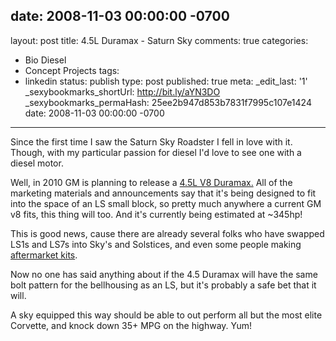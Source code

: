 date: 2008-11-03 00:00:00 -0700
---
layout: post
title: 4.5L Duramax - Saturn Sky
comments: true
categories:
- Bio Diesel
- Concept Projects
tags:
- linkedin
status: publish
type: post
published: true
meta:
  _edit_last: '1'
  _sexybookmarks_shortUrl: http://bit.ly/aYN3DO
  _sexybookmarks_permaHash: 25ee2b947d853b7831f7995c107e1424
date: 2008-11-03 00:00:00 -0700
---
Since the first time I saw the Saturn Sky Roadster I fell in love with it.  Though, with my particular passion for diesel I'd love to see one with a diesel motor.

Well, in 2010 GM is planning to release a <a href="http://www.autoblog.com/2007/06/15/gm-announces-clean-diesel-v8-for-pickups-and-the-hummer-h2/">4.5L V8 Duramax.</a>  All of the marketing materials and announcements say that it's being designed to fit into the space of an LS small block, so pretty much anywhere a current GM v8 fits, this thing will too.  And it's currently being estimated at ~345hp!

This is good news, cause there are already several folks who have swapped LS1s and LS7s into Sky's and Solstices, and even some people making <a href="http://www.mallettcars.com/sky-conversion.htm">aftermarket kits</a>.

Now no one has said anything about if the 4.5 Duramax will have the same bolt pattern for the bellhousing as an LS, but it's probably a safe bet that it will.

A sky equipped this way should be able to out perform all but the most elite Corvette, and knock down 35+ MPG on the highway.  Yum!


